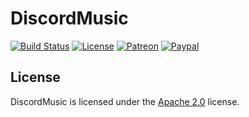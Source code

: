 # DiscordMusic

[![Build Status](https://travis-ci.org/LXGaming/DiscordMusic.svg?branch=master)](https://travis-ci.org/LXGaming/DiscordMusic)
[![License](https://lxgaming.github.io/badges/License-Apache%202.0-blue.svg)](https://www.apache.org/licenses/LICENSE-2.0)
[![Patreon](https://lxgaming.github.io/badges/Patreon-donate-yellow.svg)](https://www.patreon.com/lxgaming)
[![Paypal](https://lxgaming.github.io/badges/Paypal-donate-yellow.svg)](https://www.paypal.com/cgi-bin/webscr?cmd=_s-xclick&hosted_button_id=CZUUA6LE7YS44&item_name=DiscordMusic+(from+GitHub.com))

## License
DiscordMusic is licensed under the [Apache 2.0](https://www.apache.org/licenses/LICENSE-2.0) license.